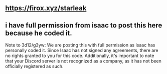 ## https://firox.xyz/starleak
## i have full permission from isaac to post this here because he coded it.

Note to 3d12/g3yw:
We are posting this with full permission as Isaac has personally coded it. Since Isaac has not signed any agreements, there are no rights granted to you for this code. Additionally, it's important to note that your Discord server is not recognized as a company, as it has not been officially registered as such.
